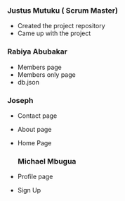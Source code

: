 ### Justus Mutuku ( Scrum Master)
- Created the project repository
- Came up with the project

  

### Rabiya Abubakar
- Members page
- Members only page
- db.json

### Joseph 
- Contact page
- About page
- Home Page

  ### Michael Mbugua
- Profile page
- Sign Up

